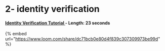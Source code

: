 # 2- identity verification

#### [Identity Verification Tutorial ](https://www.loom.com/share/dc71bcb0e80d4f839c307309973be99d)- Length: 23 seconds

{% embed url="https://www.loom.com/share/dc71bcb0e80d4f839c307309973be99d" %}



